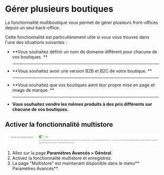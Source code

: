 # Gérer plusieurs boutiques

La fonctionnalité multiboutique vous permet de gérer plusieurs front-offices depuis un seul back-office.

Cette fonctionnalité est particulièrement utile si vous vous trouvez dans l'une des situations suivantes :&#x20;

*   **Vous souhaitez définir un nom de domaine différent pour chacune de vos boutiques. **

    ** **
*   **Vous souhaitez avoir une version B2B et B2C de votre boutique. **

    ** **
*   **Vous souhaitez que vos boutiques aient leur propre mise en page et image de marque. **

    ** **
* **Vous souhaitez vendre les mêmes produits à des prix différents sur chacune de vos boutiques.**&#x20;

## Activer la fonctionnalité multistore&#x20;

![](<../../.gitbook/assets/image (51).png>)

1. Allez sur la page **Paramètres Avancés > Général**.
2. Activez la fonctionnalité multistore et enregistrez.
3. La page "Multistore" est maintenant disponible dans le menu** Paramètres Avancés**.
